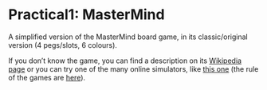 # Practical1: MasterMind

A simplified version of the MasterMind board game, in its classic/original version (4 pegs/slots, 6 colours).

If you don’t know the game, you can find a description on its [Wikipedia page](https://en.wikipedia.org/wiki/Mastermind_(board_game)) or you can try one of the many online simulators, like [this one](https://www.webgamesonline.com/mastermind/index.php) (the rule of the games are [here](https://www.webgamesonline.com/mastermind/rules.php)).
